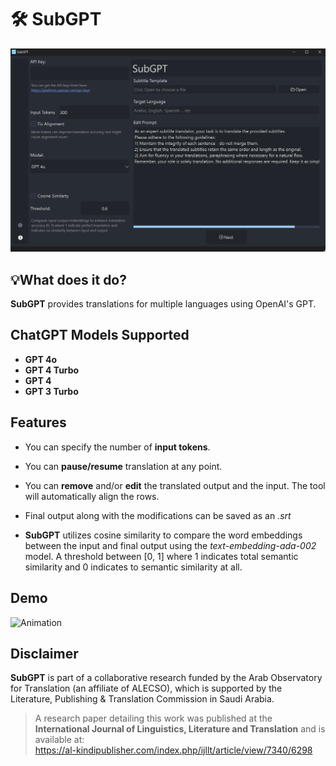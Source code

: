 # **🛠 SubGPT**
![alt text](image.png)

## **💡What does it do?**
**SubGPT** provides translations for multiple languages using OpenAI's GPT. 

## **ChatGPT Models Supported**

- **GPT 4o**
- **GPT 4 Turbo**
- **GPT 4**
- **GPT 3 Turbo**

## **Features**

- You can specify the number of **input tokens**.

- You can **pause/resume** translation at any point.

- You can **remove** and/or **edit** the translated output and the input. The tool will automatically align the rows.

- Final output along with the modifications can be saved as an *.srt*

- **SubGPT** utilizes cosine similarity to compare the word embeddings between the input and final output using the *text-embedding-ada-002* model. A threshold between [0, 1] where 1 indicates total semantic similarity and 0 indicates to semantic similarity at all.


## **Demo**
![Animation](https://github.com/aalramadan/SubGPT/assets/55710790/c465d7e4-5c1a-42ef-bc70-2a1ee7c3c25c)

## **Disclaimer**
**SubGPT** is part of a collaborative research funded by the Arab Observatory for Translation (an affiliate of ALECSO), which is supported by the Literature, Publishing & Translation Commission in Saudi Arabia. </br>

> A research paper detailing this work was published at the **International Journal of Linguistics, Literature and Translation** and is available at:</br>
https://al-kindipublisher.com/index.php/ijllt/article/view/7340/6298
